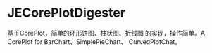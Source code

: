 # JECorePlotDigester
基于CorePlot，简单的环形饼图、柱状图、折线图 的实现，操作简单。A CorePlot for
BarChart、SimplePieChart、 CurvedPlotChat。

